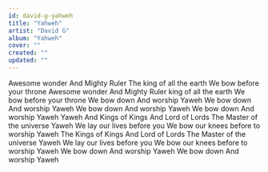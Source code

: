 ```yaml
---
id: david-g-yahweh
title: "Yahweh"
artist: "David G"
album: "Yahweh"
cover: ""
created: ""
updated: ""
---
```


Awesome wonder
And Mighty Ruler
The king of all the earth
We bow before your throne
Awesome wonder
And Mighty Ruler
king of all the earth
We bow before your throne
We bow down
And worship
Yaweh
We bow down
And worship
Yaweh
We bow down
And worship
Yaweh
We bow down
And worship
Yaweh
Yaweh
And Kings of Kings
And Lord of Lords
The Master of the universe
Yaweh
We lay our lives before you
We bow our knees before to worship
Yaweh
The Kings of Kings
And Lord of Lords
The Master of the universe
Yaweh
We lay our lives before you
We bow our knees before to worship
Yaweh
We bow down
And worship
Yaweh
We bow down
And worship
Yaweh